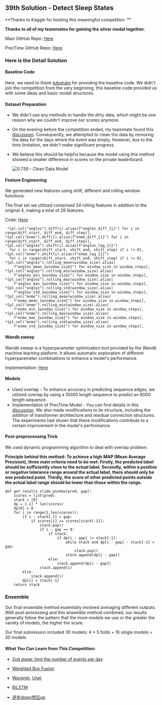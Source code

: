 ## 39th Solution - Detect Sleep States

**Thanks to Kaggle for hosting this meaningful competition. **

**Thanks to all of my teammates for gaining the silver medal together.**

Main GitHub Repo: [Here](https://github.com/lullabies777/kaggle-detect-sleep)

PrecTime GitHub Repo: [Here](https://github.com/Lizhecheng02/Kaggle-Detect_Sleep_States)

### Here is the Detail Solution

#### Baseline Code

Here, we need to thank [tubotubo](https://www.kaggle.com/tubotubo) for providing the baseline code.  We didn't join the competition from the very beginning, this baseline code provided us with some ideas and basic model structures.

#### Dataset Preparation

- We didn't use any methods to handle the dirty data, which might be one reason why we couldn't improve our scores anymore.

- On the evening before the competition ended, my teammate found this [discussion](https://www.kaggle.com/competitions/child-mind-institute-detect-sleep-states/discussion/456177). Consequently, we attempted to clean the data by removing the data for the days where the event was empty. However, due to the time limitation, we didn't make significant progress.  

- We believe this should be helpful because the model using this method showed a smaller difference in scores on the private leaderboard.

  ![0.739 - Clean Data Model](C:\Users\86183\Desktop\微信图片_20231205195307.png)

#### Feature Engineering

We generated new features using shift, different and rolling window functions. 

The final set we utilized comprised 24 rolling features in addition to the original 4, making a total of 28 features.

Code: [Here](https://github.com/lullabies777/kaggle-detect-sleep/blob/main/run/prepare_data.py)

```
 *[pl.col("anglez").diff(i).alias(f"anglez_diff_{i}") for i in range(diff_start, diff_end, diff_step)],
*[pl.col("enmo").diff(i).alias(f"enmo_diff_{i}") for i in range(diff_start, diff_end, diff_step)],
*[pl.col("anglez").shift(i).alias(f"anglez_lag_{i}")
  for i in range(shift_start, shift_end, shift_step) if i != 0],
*[pl.col("enmo").shift(i).alias(f"enmo_lag_{i}")
  for i in range(shift_start, shift_end, shift_step) if i != 0],
*[pl.col("anglez").rolling_mean(window_size).alias(
    f"anglez_mean_{window_size}") for window_size in window_steps],
*[pl.col("anglez").rolling_min(window_size).alias(
    f"anglez_min_{window_size}") for window_size in window_steps],
*[pl.col("anglez").rolling_max(window_size).alias(
    f"anglez_max_{window_size}") for window_size in window_steps],
*[pl.col("anglez").rolling_std(window_size).alias(
    f"anglez_std_{window_size}") for window_size in window_steps],
*[pl.col("enmo").rolling_mean(window_size).alias(
    f"enmo_mean_{window_size}") for window_size in window_steps],
*[pl.col("enmo").rolling_min(window_size).alias(
    f"enmo_min_{window_size}") for window_size in window_steps],
*[pl.col("enmo").rolling_max(window_size).alias(
    f"enmo_max_{window_size}") for window_size in window_steps],
*[pl.col("enmo").rolling_std(window_size).alias(
    f"enmo_std_{window_size}") for window_size in window_steps],
```

#### Wandb sweep

Wandb sweep is a hyperparameter optimization tool provided by the Wandb machine learning platform. It allows automatic exploration of different hyperparameter combinations to enhance a model's performance.

Implementation: [Here](https://github.com/lullabies777/kaggle-detect-sleep/tree/main/run/sweep)

#### Models

- Used overlap - To enhance accuracy in predicting sequence edges, we utilized overlap by using a 10000 length sequence to predict an 8000 length sequence.
- Implementation of PrecTime Model -  You can find details in this [discussion](https://www.kaggle.com/competitions/child-mind-institute-detect-sleep-states/discussion/459616). We also made modifications to its structure, including the addition of transformer architecture and residual connection structures. The experiments had shown that these modifications contribute to a certain improvement in the model's performance.

#### Post-preprocessing Trick

We used dynamic programming algorithm to deal with overlap problem.  

**Principle behind this method: To achieve a high MAP (Mean Average Precision), three main criteria need to be met: Firstly, the predicted label should be sufficiently close to the actual label. Secondly, within a positive or negative tolerance range around the actual label, there should only be one predicted point. Thirdly, the score of other predicted points outside the actual label range should be lower than those within the range.**

```
def get_results_slide_window(pred, gap):
    scores = list(pred)
    stack = [0]
    dp = [-1] * len(scores)
    dp[0] = 0
    for i in range(1,len(scores)):
        if i - stack[-1] < gap:
            if scores[i] >= scores[stack[-1]]:
                stack.pop()
                if i - gap >= 0:
                    if stack:
                        if dp[i - gap] != stack[-1]:
                            while stack and dp[i - gap] - stack[-1] < gap:
                                stack.pop()
                            stack.append(dp[i - gap])
                    else:
                        stack.append(dp[i - gap])
                stack.append(i)
        else:
            stack.append(i)
        dp[i] = stack[-1]
    return stack
```

### Ensemble

Our final ensemble method essentially involved averaging different outputs. With post-processing and this ensemble method combined, our results generally follow the pattern that the more models we use or the greater the variety of models, the higher the score.

Our final submission included 30 models: 4 * 5 folds + 10 single models = 30 models

#### What You Can Learn from This Competition:

- [2nd stage: limit the number of events per day](https://www.kaggle.com/competitions/child-mind-institute-detect-sleep-states/discussion/459627)

- [Weighted Box Fusion](https://www.kaggle.com/competitions/child-mind-institute-detect-sleep-states/discussion/459637)
- [Wavenet](https://www.kaggle.com/competitions/child-mind-institute-detect-sleep-states/discussion/459598), [Unet](https://www.kaggle.com/competitions/child-mind-institute-detect-sleep-states/discussion/459637)

- [BiLSTM](https://www.kaggle.com/competitions/child-mind-institute-detect-sleep-states/discussion/459604)

- [逐步down然后up](https://www.kaggle.com/competitions/child-mind-institute-detect-sleep-states/discussion/459715)

